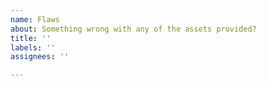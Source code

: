 ```yaml
---
name: Flaws
about: Something wrong with any of the assets provided?
title: ''
labels: ''
assignees: ''

---
```



